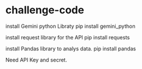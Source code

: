 # challenge-code
install Gemini python Libraty 
pip install gemini_python


install request library for the API
pip install requests

install Pandas library to analys data. 
pip install pandas

Need API Key and secret. 


